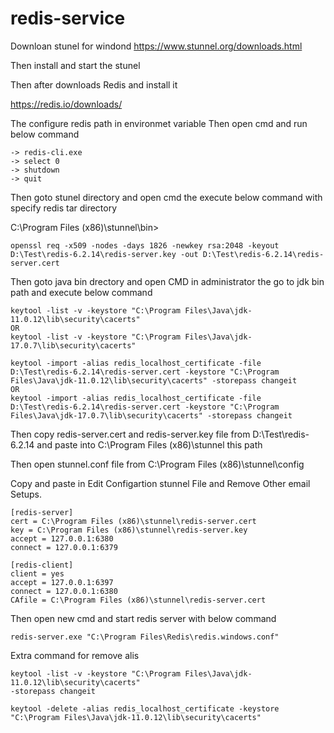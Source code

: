 # redis-service

Downloan stunel for windond https://www.stunnel.org/downloads.html

Then install and start the stunel

Then after downloads Redis and install it

https://redis.io/downloads/

The configure redis path in environmet variable
Then open cmd and run below command
````
-> redis-cli.exe
-> select 0
-> shutdown
-> quit
````
Then goto stunel directory and open cmd the execute below command with specify redis tar directory

C:\Program Files (x86)\stunnel\bin>
````
openssl req -x509 -nodes -days 1826 -newkey rsa:2048 -keyout D:\Test\redis-6.2.14\redis-server.key -out D:\Test\redis-6.2.14\redis-server.cert
````

Then goto java bin drectory and open CMD in administrator the go to jdk bin path and execute below command
````
keytool -list -v -keystore "C:\Program Files\Java\jdk-11.0.12\lib\security\cacerts"
OR
keytool -list -v -keystore "C:\Program Files\Java\jdk-17.0.7\lib\security\cacerts"
````
````
keytool -import -alias redis_localhost_certificate -file D:\Test\redis-6.2.14\redis-server.cert -keystore "C:\Program Files\Java\jdk-11.0.12\lib\security\cacerts" -storepass changeit
OR
keytool -import -alias redis_localhost_certificate -file D:\Test\redis-6.2.14\redis-server.cert -keystore "C:\Program Files\Java\jdk-17.0.7\lib\security\cacerts" -storepass changeit
````

Then copy redis-server.cert and redis-server.key file from D:\Test\redis-6.2.14 and paste into C:\Program Files (x86)\stunnel this path


Then open stunnel.conf file from C:\Program Files (x86)\stunnel\config

Copy and paste in Edit Configartion stunnel File and Remove Other email Setups.
````
[redis-server]
cert = C:\Program Files (x86)\stunnel\redis-server.cert
key = C:\Program Files (x86)\stunnel\redis-server.key
accept = 127.0.0.1:6380
connect = 127.0.0.1:6379

[redis-client]
client = yes
accept = 127.0.0.1:6397
connect = 127.0.0.1:6380
CAfile = C:\Program Files (x86)\stunnel\redis-server.cert
````

Then open new cmd and start redis server with below command
````
redis-server.exe "C:\Program Files\Redis\redis.windows.conf"
````

Extra command for remove alis
````
keytool -list -v -keystore "C:\Program Files\Java\jdk-11.0.12\lib\security\cacerts"
-storepass changeit

keytool -delete -alias redis_localhost_certificate -keystore "C:\Program Files\Java\jdk-11.0.12\lib\security\cacerts"

````
